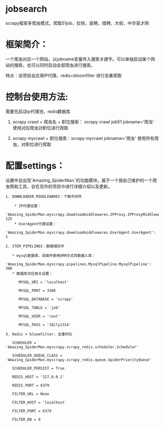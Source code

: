 # jobsearch
scrapy框架多爬虫模式，爬取51job，拉钩，直聘，猎聘，大街，中华英才网


# 框架简介：
一个爬虫对应一个网站，以jobname变量传入搜索关键字。可以单独启动某个网站的搜索，也可以同时启动全部爬虫进行搜索。

特点：该项目会应用IP代理，redis+bloomfilter 进行去重爬取

# 控制台使用方法:
需要先启动ip代理池，redis数据库

1. scrapy crawl + 爬虫名 + 职位搜索： scrapy crawl job51 jobname='爬虫'
   使用对应爬虫对职位进行爬取

2. scrapy mycrawl + 职位搜索：scrapy mycrawl jobnamw='爬虫'
   使用所有爬虫，对职位进行爬取
   

# 配置settings：
设置中会出现'Amazing_SpiderMan.'的功能模块，属于一个我自己维护的一个爬虫帮助工具，会在另外的项目中进行详细介绍以及更新。
```
1. DOWNLOADER_MIDDLEWARES：下载中间件
    
    * IP代理设置：
      'Amazing_SpiderMan.myscrapy.dowmloadmiddlewares.IPProxy.IPProxyMiddleware': 125
    * UserAgent代理设置：
      'Amazing_SpiderMan.myscrapy.dowmloadmiddlewares.UserAgent.UserAgent': 1

2. ITEM_PIPELINES：数据储存件

   * mysql数据库，该插件使用ORM方式将数据入库：
      'Amazing_SpiderMan.myscrapy.pipelines.MysqlPipeline.MysqlPipeline': 300
   * 数据库对应相关设置：

      MYSQL_URI = 'localhost'
      
      MYSQL_PORT = 3306

      MYSQL_DATABASE = 'scrapy'

      MYSQL_TABLE = 'job'

      MYSQL_USER = 'root'

      MYSQL_PASS = '10ily1314'
      
3. Redis + bloomfilter: 去重列队

   SCHEDULER = 'Amazing_SpiderMan.myscrapy.scrapy_redis.scheduler.Scheduler'
   
   SCHEDULER_QUEUE_CLASS = 'Amazing_SpiderMan.myscrapy.scrapy_redis.queue.SpiderPriorityQueue'

   SCHEDULER_PERSIST = True
   
   REDIS_HOST = '127.0.0.1'
   
   REDIS_PORT = 6379

   FILTER_URL = None
   
   FILTER_HOST = 'localhost'
   
   FILTER_PORT = 6379
   
   FILTER_DB = 0
```
